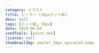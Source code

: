 ```yaml
---
category: イラスト
title: ピーラー (16pxドット絵)
desc: null
tags: [ドット絵, 16px]
date: 2020-06-04
usedTools: [paint.net]
license: null
thumbnailImg: peeler_16px_upscaled.webp
---
```


<script>
	import PixelArtOriginalSize from '$lib/components/creations/artworks/PixelArtOriginalSize.svelte';
</script>

<PixelArtOriginalSize filename="peeler_16px" subjectName="ピーラー" />
